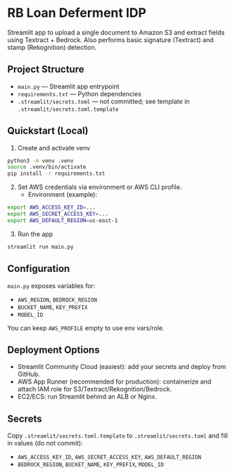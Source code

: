 # RB Loan Deferment IDP

Streamlit app to upload a single document to Amazon S3 and extract fields using Textract + Bedrock. Also performs basic signature (Textract) and stamp (Rekognition) detection.

## Project Structure
- `main.py` — Streamlit app entrypoint
- `requirements.txt` — Python dependencies
- `.streamlit/secrets.toml` — not committed; see template in `.streamlit/secrets.toml.template`

## Quickstart (Local)
1. Create and activate venv
```bash
python3 -m venv .venv
source .venv/bin/activate
pip install -r requirements.txt
```
2. Set AWS credentials via environment or AWS CLI profile.
   - Environment (example):
```bash
export AWS_ACCESS_KEY_ID=...
export AWS_SECRET_ACCESS_KEY=...
export AWS_DEFAULT_REGION=us-east-1
```
3. Run the app
```bash
streamlit run main.py
```

## Configuration
`main.py` exposes variables for:
- `AWS_REGION`, `BEDROCK_REGION`
- `BUCKET_NAME`, `KEY_PREFIX`
- `MODEL_ID`

You can keep `AWS_PROFILE` empty to use env vars/role.

## Deployment Options
- Streamlit Community Cloud (easiest): add your secrets and deploy from GitHub.
- AWS App Runner (recommended for production): containerize and attach IAM role for S3/Textract/Rekognition/Bedrock.
- EC2/ECS: run Streamlit behind an ALB or Nginx.

## Secrets
Copy `.streamlit/secrets.toml.template` to `.streamlit/secrets.toml` and fill in values (do not commit):
- `AWS_ACCESS_KEY_ID`, `AWS_SECRET_ACCESS_KEY`, `AWS_DEFAULT_REGION`
- `BEDROCK_REGION`, `BUCKET_NAME`, `KEY_PREFIX`, `MODEL_ID`
